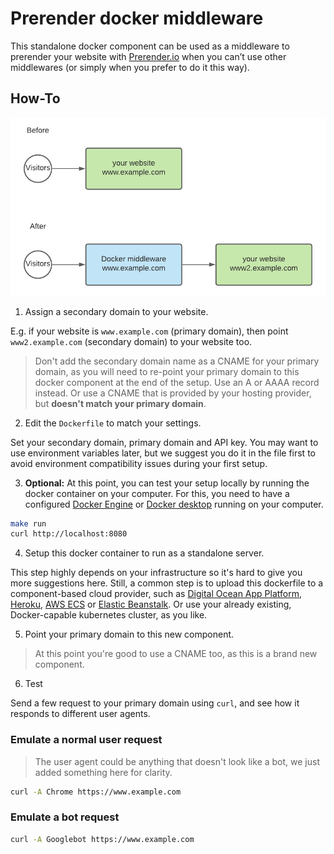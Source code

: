 # Prerender docker middleware

This standalone docker component can be used as a middleware to prerender your website with [Prerender.io](https://prerender.io) when you can’t use other middlewares (or simply when you prefer to do it this way).

## How-To

![Docker middleware](./res/docker-middleware.png)

1. Assign a secondary domain to your website.

E.g. if your website is `www.example.com` (primary domain), then point `www2.example.com` (secondary domain) to your website too.

> Don't add the secondary domain name as a CNAME for your primary domain, as you will need to re-point your primary domain to this docker component at the end of the setup. Use an A or AAAA record instead. Or use a CNAME that is provided by your hosting provider, but **doesn't match your primary domain**.

2. Edit the `Dockerfile` to match your settings.

Set your secondary domain, primary domain and API key. You may want to use environment variables later, but we suggest you do it in the file first to avoid environment compatibility issues during your first setup.

3. **Optional:** At this point, you can test your setup locally by running the docker container on your computer. For this, you need to have a configured [Docker Engine](https://docs.docker.com/engine/install/) or [Docker desktop](https://docs.docker.com/desktop/) running on your computer.

```bash
make run
curl http://localhost:8080
```

4. Setup this docker container to run as a standalone server.

This step highly depends on your infrastructure so it's hard to give you more suggestions here. Still, a common step is to upload this dockerfile to a component-based cloud provider, such as [Digital Ocean App Platform](https://docs.digitalocean.com/products/app-platform/languages-frameworks/docker/), [Heroku](https://devcenter.heroku.com/categories/deploying-with-docker), [AWS ECS](https://docs.aws.amazon.com/AmazonECS/latest/developerguide/getting-started.html) or [Elastic Beanstalk](https://docs.aws.amazon.com/elasticbeanstalk/latest/dg/create_deploy_docker.html). Or use your already existing, Docker-capable kubernetes cluster, as you like.

5. Point your primary domain to this new component.

> At this point you're good to use a CNAME too, as this is a brand new component.

6. Test

Send a few request to your primary domain using `curl`, and see how it responds to different user agents.

### Emulate a normal user request

> The user agent could be anything that doesn't look like a bot, we just added something here for clarity.

```bash
curl -A Chrome https://www.example.com
```

### Emulate a bot request

```bash
curl -A Googlebot https://www.example.com
```
